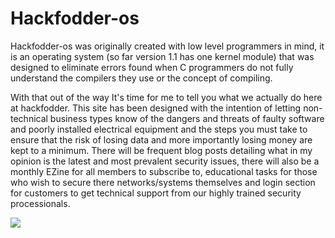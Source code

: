 # Hackfodder-os #

Hackfodder-os was originally created with low level programmers in mind, it is an operating system (so far version 1.1 has one kernel module) that was designed to eliminate errors found when C programmers do not fully understand the compilers they use or the concept of compiling.

With that out of the way It's time for me to tell you what we actually do here at hackfodder. This site has been designed with the intention of letting non-technical business types know of the dangers and threats of faulty software and poorly installed electrical equipment and the steps you must take to ensure that the risk of losing data and more importantly losing money are kept to a minimum. There will be frequent blog posts detailing what in my opinion is the latest and most prevalent security issues, there will also be a monthly EZine for all members to subscribe to, educational tasks for those who wish to secure there networks/systems themselves and login section for customers to get technical support from our highly trained security processionals.

<a href='http://www.paypal.com/Gambler132/hack-os/'><img src='http://i.ehow.com/images/GlobalPhoto/Articles/4434590/untitled-main_Full.jpg' /><a />
